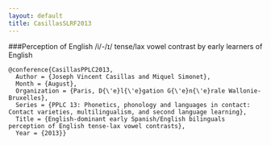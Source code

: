 ```yaml
---
layout: default
title: CasillasSLRF2013
---
```


###Perception of English /i/-/ɪ/ tense/lax vowel contrast by early learners of English

    @conference{CasillasPPLC2013,
      Author = {Joseph Vincent Casillas and Miquel Simonet},
      Month = {August},
      Organization = {Paris, D{\'e}l{\'e}gation G{\'e}n{\'e}rale Wallonie-Bruxelles},
      Series = {PPLC 13: Phonetics, phonology and languages in contact: Contact varieties, multilingualism, and second language learning},
      Title = {English-dominant early Spanish/English bilinguals perception of English tense-lax vowel contrasts},
      Year = {2013}}